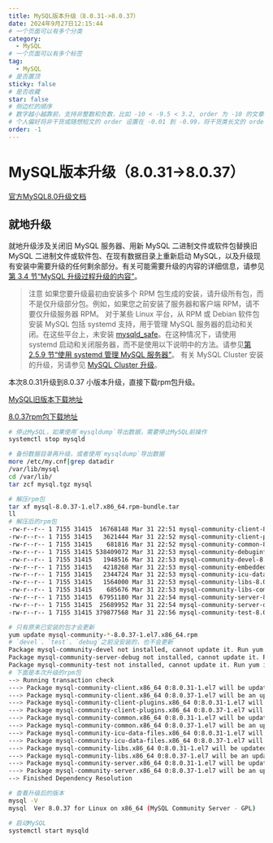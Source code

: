 ```yaml
---
title: MySQL版本升级（8.0.31->8.0.37）
date: 2024年9月27日12:15:44
# 一个页面可以有多个分类
category:
  - MySQL
# 一个页面可以有多个标签
tag:
  - MySQL
# 是否置顶
sticky: false
# 是否收藏
star: false
# 侧边栏的顺序
# 数字越小越靠前，支持非整数和负数，比如 -10 < -9.5 < 3.2, order 为 -10 的文章会最靠上。
# 个人偏好将非干货或随想短文的 order 设置在 -0.01 到 -0.99，将干货类长文的 order 设置在 -1 到负无穷。每次新增文章都会在上一篇的基础上递减 order 值。
order: -1
---
```


# MySQL版本升级（8.0.31->8.0.37）
[官方MySQL8.0升级文档](https://dev.mysql.com/doc/refman/8.0/en/upgrading.html)

## 就地升级
就地升级涉及关闭旧 MySQL 服务器、用新 MySQL 二进制文件或软件包替换旧 MySQL 二进制文件或软件包、在现有数据目录上重新启动 MySQL，以及升级现有安装中需要升级的任何剩余部分。有关可能需要升级的内容的详细信息，请参见[第 3.4 节“MySQL 升级过程升级的内容”](https://dev.mysql.com/doc/refman/8.0/en/upgrading-what-is-upgraded.html)。

> 注意
> 如果您要升级最初由安装多个 RPM 包生成的安装，请升级所有包，而不是仅升级部分包。例如，如果您之前安装了服务器和客户端 RPM，请不要仅升级服务器 RPM。
> 对于某些 Linux 平台，从 RPM 或 Debian 软件包安装 MySQL 包括 systemd 支持，用于管理 MySQL 服务器的启动和关闭。在这些平台上，未安装 [mysqld_safe](https://dev.mysql.com/doc/refman/8.0/en/mysqld-safe.html)。在这种情况下，请使用 systemd 启动和关闭服务器，而不是使用以下说明中的方法。请参见[第 2.5.9 节“使用 systemd 管理 MySQL 服务器”](https://dev.mysql.com/doc/refman/8.0/en/using-systemd.html)。
> 有关 MySQL Cluster 安装的升级，另请参见 [MySQL Cluster 升级](https://dev.mysql.com/doc/refman/8.0/en/upgrade-binary-package.html#upgrading-cluster)。

本次8.0.31升级到8.0.37 小版本升级，直接下载rpm包升级。

[MySQL旧版本下载地址](https://downloads.mysql.com/archives/community/)

[8.0.37rpm包下载地址](https://cdn.mysql.com/archives/mysql-8.0/mysql-8.0.37-1.el7.x86_64.rpm-bundle.tar)


```bash
# 停止MySQL，如果使用`mysqldump`导出数据，需要停止MySQL前操作
systemctl stop mysqld
```

```bash
# 备份数据目录再升级，或者使用`mysqldump`导出数据
more /etc/my.cnf|grep datadir
/var/lib/mysql
cd /var/lib/
tar zcf mysql.tgz mysql
```

```bash
# 解压rpm包
tar xf mysql-8.0.37-1.el7.x86_64.rpm-bundle.tar
ll
# 解压后的rpm包
-rw-r--r-- 1 7155 31415  16768148 Mar 31 22:51 mysql-community-client-8.0.37-1.el7.x86_64.rpm
-rw-r--r-- 1 7155 31415   3621444 Mar 31 22:52 mysql-community-client-plugins-8.0.37-1.el7.x86_64.rpm
-rw-r--r-- 1 7155 31415    681816 Mar 31 22:52 mysql-community-common-8.0.37-1.el7.x86_64.rpm
-rw-r--r-- 1 7155 31415 538409072 Mar 31 22:53 mysql-community-debuginfo-8.0.37-1.el7.x86_64.rpm
-rw-r--r-- 1 7155 31415   1948516 Mar 31 22:53 mysql-community-devel-8.0.37-1.el7.x86_64.rpm
-rw-r--r-- 1 7155 31415   4218268 Mar 31 22:53 mysql-community-embedded-compat-8.0.37-1.el7.x86_64.rpm
-rw-r--r-- 1 7155 31415   2344724 Mar 31 22:53 mysql-community-icu-data-files-8.0.37-1.el7.x86_64.rpm
-rw-r--r-- 1 7155 31415   1564000 Mar 31 22:53 mysql-community-libs-8.0.37-1.el7.x86_64.rpm
-rw-r--r-- 1 7155 31415    685676 Mar 31 22:53 mysql-community-libs-compat-8.0.37-1.el7.x86_64.rpm
-rw-r--r-- 1 7155 31415  67951180 Mar 31 22:54 mysql-community-server-8.0.37-1.el7.x86_64.rpm
-rw-r--r-- 1 7155 31415  25689952 Mar 31 22:54 mysql-community-server-debug-8.0.37-1.el7.x86_64.rpm
-rw-r--r-- 1 7155 31415 379877568 Mar 31 22:56 mysql-community-test-8.0.37-1.el7.x86_64.rpm
```

```bash
# 只有原来已安装的包才会更新
yum update mysql-community-*-8.0.37-1.el7.x86_64.rpm
# `devel`、`test`、`debug`之前没安装的，也不会更新
Package mysql-community-devel not installed, cannot update it. Run yum install to install it instead.
Package mysql-community-server-debug not installed, cannot update it. Run yum install to install it instead.
Package mysql-community-test not installed, cannot update it. Run yum install to install it instead.
# 下面是本次升级的rpm包
--> Running transaction check
---> Package mysql-community-client.x86_64 0:8.0.31-1.el7 will be updated
---> Package mysql-community-client.x86_64 0:8.0.37-1.el7 will be an update
---> Package mysql-community-client-plugins.x86_64 0:8.0.31-1.el7 will be updated
---> Package mysql-community-client-plugins.x86_64 0:8.0.37-1.el7 will be an update
---> Package mysql-community-common.x86_64 0:8.0.31-1.el7 will be updated
---> Package mysql-community-common.x86_64 0:8.0.37-1.el7 will be an update
---> Package mysql-community-icu-data-files.x86_64 0:8.0.31-1.el7 will be updated
---> Package mysql-community-icu-data-files.x86_64 0:8.0.37-1.el7 will be an update
---> Package mysql-community-libs.x86_64 0:8.0.31-1.el7 will be updated
---> Package mysql-community-libs.x86_64 0:8.0.37-1.el7 will be an update
---> Package mysql-community-server.x86_64 0:8.0.31-1.el7 will be updated
---> Package mysql-community-server.x86_64 0:8.0.37-1.el7 will be an update
--> Finished Dependency Resolution
```

```bash
# 查看升级后的版本
mysql -V
mysql  Ver 8.0.37 for Linux on x86_64 (MySQL Community Server - GPL)
```

```bash
# 启动MySQL
systemctl start mysqld
```